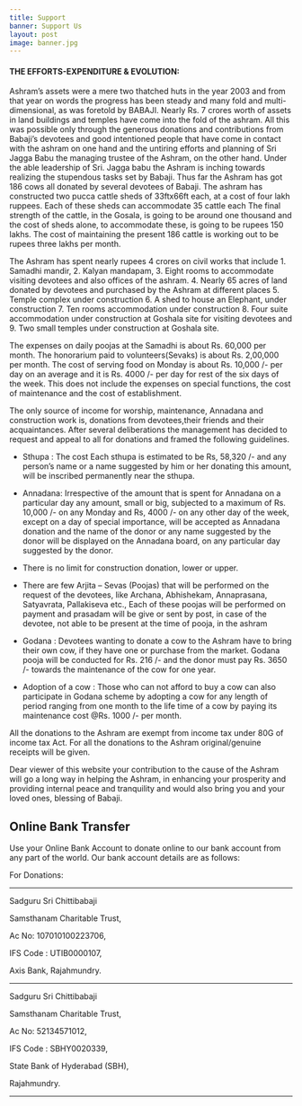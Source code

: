 ```yaml
---
title: Support
banner: Support Us
layout: post
image: banner.jpg
---
```


#### THE EFFORTS-EXPENDITURE & EVOLUTION:

Ashram’s assets were a mere two thatched huts in the year 2003 and from that year on words the progress has been steady and many fold and multi-dimensional, as was foretold by BABAJI.  Nearly Rs. 7 crores worth of assets in land buildings and temples have come into the fold of the ashram.  All this was possible only through the generous donations and contributions from Babaji’s devotees and good intentioned people that have come in contact with the ashram on one hand and the untiring efforts and planning of Sri Jagga Babu the managing trustee of the Ashram, on the other hand.  Under the able leadership of Sri. Jagga babu the Ashram is inching towards realizing the stupendous tasks set by Babaji.  Thus far the Ashram has got 186 cows all donated by several devotees of Babaji.  The ashram has constructed  two pucca cattle sheds of 33ftx66ft each, at a cost of four lakh ruppees.  Each of these sheds can accommodate 35 cattle each  The final strength of the cattle, in the Gosala, is going to be around one thousand and the cost of sheds alone, to accommodate these, is going to be rupees 150 lakhs.  The cost of maintaining the present 186 cattle is working out to be rupees three lakhs per month.

The Ashram has spent nearly rupees 4 crores on civil works that include 1.  Samadhi mandir, 2.  Kalyan mandapam, 3.  Eight rooms to accommodate visiting devotees and also offices of the ashram. 4.  Nearly 65 acres of land donated by devotees and purchased by the Ashram at different places 5.  Temple complex under construction  6.  A shed to house an Elephant, under construction  7.  Ten rooms accommodation under construction  8.  Four suite accommodation under construction at Goshala site for visiting devotees and 9. Two small temples under construction at Goshala site.

The expenses on daily poojas at the Samadhi is about Rs. 60,000 per month.  The honorarium paid to volunteers(Sevaks) is about Rs.  2,00,000 per month.  The cost of serving food on Monday is about Rs. 10,000 /- per day on an average and it is Rs. 4000 /- per day for rest of the six days of the week.  This does not include the expenses on special functions, the cost of maintenance and the cost of establishment.

The only source of income for worship, maintenance, Annadana and construction work is, donations from devotees,their friends and their acquaintances.  After several deliberations the management has decided to request and appeal to all for donations and framed the following guidelines.

- Sthupa : The cost Each sthupa  is estimated to be Rs, 58,320 /- and any person’s name or a name suggested by him or her donating this amount, will be inscribed permanently near the sthupa.

- Annadana: Irrespective of the amount that is spent for Annadana on a particular day any amount, small or big, subjected to a maximum of Rs. 10,000 /- on any Monday and Rs, 4000 /- on any other day of the week, except on a day of special importance, will be accepted as Annadana donation and the name of the donor or any name suggested by the donor will be displayed on the Annadana board, on any particular day suggested by the donor.

- There is no limit for construction donation, lower or upper.

- There are few Arjita – Sevas (Poojas) that will be performed on the request of the devotees, like Archana, Abhishekam, Annaprasana, Satyavrata, Pallakiseva etc.,  Each of these poojas will be performed on payment and prasadam will be give or sent by post, in case of the devotee, not able to be present at the time of pooja, in the ashram

- Godana :  Devotees wanting to donate a cow to the Ashram have to bring their own cow, if they have one or purchase from the market. Godana pooja will be conducted for Rs. 216 /- and the donor must pay Rs. 3650 /- towards the maintenance of the cow for one year.

- Adoption of a cow :  Those who can not afford to buy a cow can also participate in Godana scheme by adopting a cow for any length of period ranging from one month to the life time of a  cow by paying its maintenance cost @Rs. 1000 /- per month.

All the donations to the Ashram are exempt from income tax under 80G of income tax Act.  For all the donations to the Ashram original/genuine receipts will be given.

Dear viewer of this website your contribution to the cause of the Ashram will go a long way in helping the Ashram, in enhancing your prosperity and providing internal peace and tranquility and would also bring you and your loved ones, blessing of Babaji.

## Online Bank Transfer

Use your Online Bank Account to donate online to our bank account from any part of the world. Our bank account details are as follows:

For Donations:

---
Sadguru Sri Chittibabaji

Samsthanam Charitable Trust,

Ac No: 107010100223706,

IFS Code : UTIB0000107,

Axis Bank, Rajahmundry.

---

Sadguru Sri Chittibabaji

Samsthanam Charitable Trust,

Ac No: 52134571012,

IFS Code : SBHY0020339,

State Bank of Hyderabad (SBH),

Rajahmundry.

---


